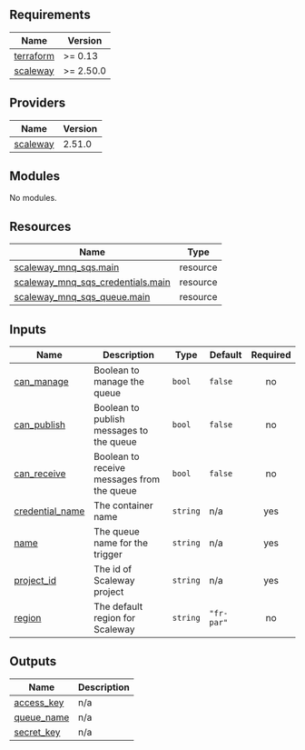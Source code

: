 <!-- BEGIN_TF_DOCS -->
## Requirements

| Name | Version |
|------|---------|
| <a name="requirement_terraform"></a> [terraform](#requirement\_terraform) | >= 0.13 |
| <a name="requirement_scaleway"></a> [scaleway](#requirement\_scaleway) | >= 2.50.0 |

## Providers

| Name | Version |
|------|---------|
| <a name="provider_scaleway"></a> [scaleway](#provider\_scaleway) | 2.51.0 |

## Modules

No modules.

## Resources

| Name | Type |
|------|------|
| [scaleway_mnq_sqs.main](https://registry.terraform.io/providers/scaleway/scaleway/latest/docs/resources/mnq_sqs) | resource |
| [scaleway_mnq_sqs_credentials.main](https://registry.terraform.io/providers/scaleway/scaleway/latest/docs/resources/mnq_sqs_credentials) | resource |
| [scaleway_mnq_sqs_queue.main](https://registry.terraform.io/providers/scaleway/scaleway/latest/docs/resources/mnq_sqs_queue) | resource |

## Inputs

| Name | Description | Type | Default | Required |
|------|-------------|------|---------|:--------:|
| <a name="input_can_manage"></a> [can\_manage](#input\_can\_manage) | Boolean to manage the queue | `bool` | `false` | no |
| <a name="input_can_publish"></a> [can\_publish](#input\_can\_publish) | Boolean to publish messages to the queue | `bool` | `false` | no |
| <a name="input_can_receive"></a> [can\_receive](#input\_can\_receive) | Boolean to receive messages from the queue | `bool` | `false` | no |
| <a name="input_credential_name"></a> [credential\_name](#input\_credential\_name) | The container name | `string` | n/a | yes |
| <a name="input_name"></a> [name](#input\_name) | The queue name for the trigger | `string` | n/a | yes |
| <a name="input_project_id"></a> [project\_id](#input\_project\_id) | The id of Scaleway project | `string` | n/a | yes |
| <a name="input_region"></a> [region](#input\_region) | The default region for Scaleway | `string` | `"fr-par"` | no |

## Outputs

| Name | Description |
|------|-------------|
| <a name="output_access_key"></a> [access\_key](#output\_access\_key) | n/a |
| <a name="output_queue_name"></a> [queue\_name](#output\_queue\_name) | n/a |
| <a name="output_secret_key"></a> [secret\_key](#output\_secret\_key) | n/a |
<!-- END_TF_DOCS -->